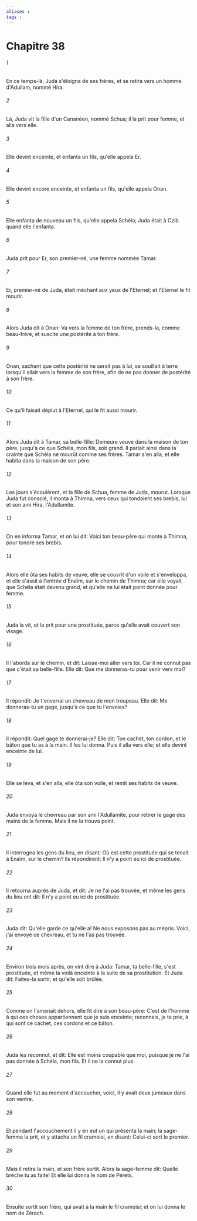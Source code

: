 ```yaml
---
aliases : 
tags : 
---
```


# Chapitre 38

###### 1
En ce temps-là, Juda s'éloigna de ses frères, et se retira vers un homme d'Adullam, nommé Hira.
###### 2
Là, Juda vit la fille d'un Cananéen, nommé Schua; il la prit pour femme, et alla vers elle.
###### 3
Elle devint enceinte, et enfanta un fils, qu'elle appela Er.
###### 4
Elle devint encore enceinte, et enfanta un fils, qu'elle appela Onan.
###### 5
Elle enfanta de nouveau un fils, qu'elle appela Schéla; Juda était à Czib quand elle l'enfanta.
###### 6
Juda prit pour Er, son premier-né, une femme nommée Tamar.
###### 7
Er, premier-né de Juda, était méchant aux yeux de l'Eternel; et l'Eternel le fit mourir.
###### 8
Alors Juda dit à Onan: Va vers la femme de ton frère, prends-la, comme beau-frère, et suscite une postérité à ton frère.
###### 9
Onan, sachant que cette postérité ne serait pas à lui, se souillait à terre lorsqu'il allait vers la femme de son frère, afin de ne pas donner de postérité à son frère.
###### 10
Ce qu'il faisait déplut à l'Eternel, qui le fit aussi mourir.
###### 11
Alors Juda dit à Tamar, sa belle-fille: Demeure veuve dans la maison de ton père, jusqu'à ce que Schéla, mon fils, soit grand. Il parlait ainsi dans la crainte que Schéla ne mourût comme ses frères. Tamar s'en alla, et elle habita dans la maison de son père.
###### 12
Les jours s'écoulèrent, et la fille de Schua, femme de Juda, mourut. Lorsque Juda fut consolé, il monta à Thimna, vers ceux qui tondaient ses brebis, lui et son ami Hira, l'Adullamite.
###### 13
On en informa Tamar, et on lui dit: Voici ton beau-père qui monte à Thimna, pour tondre ses brebis.
###### 14
Alors elle ôta ses habits de veuve, elle se couvrit d'un voile et s'enveloppa, et elle s'assit à l'entrée d'Enaïm, sur le chemin de Thimna; car elle voyait que Schéla était devenu grand, et qu'elle ne lui était point donnée pour femme.
###### 15
Juda la vit, et la prit pour une prostituée, parce qu'elle avait couvert son visage.
###### 16
Il l'aborda sur le chemin, et dit: Laisse-moi aller vers toi. Car il ne connut pas que c'était sa belle-fille. Elle dit: Que me donneras-tu pour venir vers moi?
###### 17
Il répondit: Je t'enverrai un chevreau de mon troupeau. Elle dit: Me donneras-tu un gage, jusqu'à ce que tu l'envoies?
###### 18
Il répondit: Quel gage te donnerai-je? Elle dit: Ton cachet, ton cordon, et le bâton que tu as à la main. Il les lui donna. Puis il alla vers elle; et elle devint enceinte de lui.
###### 19
Elle se leva, et s'en alla; elle ôta son voile, et remit ses habits de veuve.
###### 20
Juda envoya le chevreau par son ami l'Adullamite, pour retirer le gage des mains de la femme. Mais il ne la trouva point.
###### 21
Il interrogea les gens du lieu, en disant: Où est cette prostituée qui se tenait à Enaïm, sur le chemin? Ils répondirent: Il n'y a point eu ici de prostituée.
###### 22
Il retourna auprès de Juda, et dit: Je ne l'ai pas trouvée, et même les gens du lieu ont dit: Il n'y a point eu ici de prostituée.
###### 23
Juda dit: Qu'elle garde ce qu'elle a! Ne nous exposons pas au mépris. Voici, j'ai envoyé ce chevreau, et tu ne l'as pas trouvée.
###### 24
Environ trois mois après, on vint dire à Juda: Tamar, ta belle-fille, s'est prostituée, et même la voilà enceinte à la suite de sa prostitution. Et Juda dit: Faites-la sortir, et qu'elle soit brûlée.
###### 25
Comme on l'amenait dehors, elle fit dire à son beau-père: C'est de l'homme à qui ces choses appartiennent que je suis enceinte; reconnais, je te prie, à qui sont ce cachet, ces cordons et ce bâton.
###### 26
Juda les reconnut, et dit: Elle est moins coupable que moi, puisque je ne l'ai pas donnée à Schéla, mon fils. Et il ne la connut plus.
###### 27
Quand elle fut au moment d'accoucher, voici, il y avait deux jumeaux dans son ventre.
###### 28
Et pendant l'accouchement il y en eut un qui présenta la main; la sage-femme la prit, et y attacha un fil cramoisi, en disant: Celui-ci sort le premier.
###### 29
Mais il retira la main, et son frère sortit. Alors la sage-femme dit: Quelle brèche tu as faite! Et elle lui donna le nom de Pérets.
###### 30
Ensuite sortit son frère, qui avait à la main le fil cramoisi; et on lui donna le nom de Zérach.
